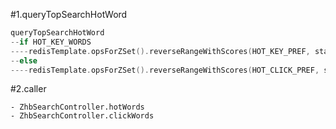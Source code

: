 #1.queryTopSearchHotWord

```cpp
queryTopSearchHotWord
--if HOT_KEY_WORDS
----redisTemplate.opsForZSet().reverseRangeWithScores(HOT_KEY_PREF, start, end);
--else
----redisTemplate.opsForZSet().reverseRangeWithScores(HOT_CLICK_PREF, start, end);
```

#2.caller

```
- ZhbSearchController.hotWords
- ZhbSearchController.clickWords
```